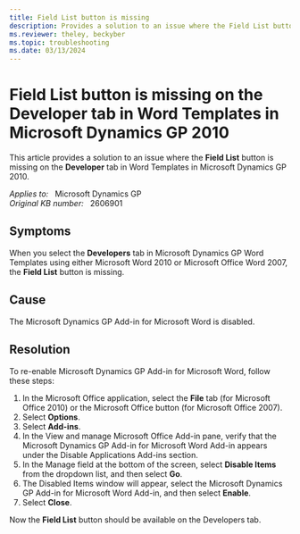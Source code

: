 ```yaml
---
title: Field List button is missing
description: Provides a solution to an issue where the Field List button is missing on the Developer tab in Word Templates in Microsoft Dynamics GP 2010.
ms.reviewer: theley, beckyber
ms.topic: troubleshooting
ms.date: 03/13/2024
---
```

# Field List button is missing on the Developer tab in Word Templates in Microsoft Dynamics GP 2010

This article provides a solution to an issue where the **Field List** button is missing on the **Developer** tab in Word Templates in Microsoft Dynamics GP 2010.

_Applies to:_ &nbsp; Microsoft Dynamics GP  
_Original KB number:_ &nbsp; 2606901

## Symptoms

When you select the **Developers** tab in Microsoft Dynamics GP Word Templates using either Microsoft Word 2010 or Microsoft Office Word 2007, the **Field List** button is missing.

## Cause

The Microsoft Dynamics GP Add-in for Microsoft Word is disabled.

## Resolution

To re-enable Microsoft Dynamics GP Add-in for Microsoft Word, follow these steps:

1. In the Microsoft Office application, select the **File** tab (for Microsoft Office 2010) or the Microsoft Office button (for Microsoft Office 2007).
2. Select **Options**.
3. Select **Add-ins**.
4. In the View and manage Microsoft Office Add-in pane, verify that the Microsoft Dynamics GP Add-in for Microsoft Word Add-in appears under the Disable Applications Add-ins section.
5. In the Manage field at the bottom of the screen, select **Disable Items** from the dropdown list, and then select **Go**.  
6. The Disabled Items window will appear, select the Microsoft Dynamics GP Add-in for Microsoft Word Add-in, and then select **Enable**.
7. Select **Close**.

Now the **Field List** button should be available on the Developers tab.

